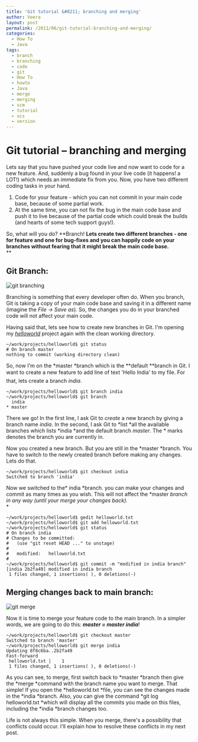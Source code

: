 ```yaml
---
title: 'Git tutorial &#8211; branching and merging'
author: Veera
layout: post
permalink: /2011/06/git-tutorial-branching-and-merging/
categories:
  - How To
  - Java
tags:
  - branch
  - branching
  - code
  - git
  - How To
  - howto
  - Java
  - merge
  - merging
  - scm
  - tutorial
  - vcs
  - version
---
```

# Git tutorial &#8211; branching and merging

Lets say that you have pushed your code live and now want to code for a new feature. And, suddenly a bug found in your live code (it happens! a LOT!) which needs an immediate fix from you. Now, you have two different coding tasks in your hand.

1.  Code for your feature - which you can not commit in your main code base, because of some partial work.
2.  At the same time, you can not fix the bug in the main code base and push it to live because of the partial code which could break the builds (and hearts of some tech support guys!).

So, what will you do? **Branch! **Lets create two different branches - one for feature and one for bug-fixes and you can happily code on your branches without fearing that it might break the main code base.**  
**

## Git Branch:

![git branching][1]

 [1]: http://veerasundar.com/img/2011/06/git-branch.jpg "git-branch"

Branching is something that every developer often do. When you branch, Git is taking a copy of your main code base and saving it in a different name (imagine the *File -> Save as*). So, the changes you do in your branched code will not affect your main code.

Having said that, lets see how to create new branches in Git. I'm opening my [*helloworld*][2] project again with the clean working directory.

 [2]: http://veerasundar.com/blog/2011/06/git-tutorial-my-git-work-flow/ "My Git Workflow"

    ~/work/projects/helloworld$ git status
    # On branch master
    nothing to commit (working directory clean)

So, now I'm on the *master *branch which is the **default **branch in Git. I want to create a new feature to add line of text 'Hello India' to my file. For that, lets create a branch *india*.

    ~/work/projects/helloworld$ git branch india
    ~/work/projects/helloworld$ git branch
      india
    * master

There we go! In the first line, I ask Git to *create* a new branch by giving a branch name *india*. In the second, I ask Git to *list *all the available branches which lists *india *and the default branch *master*. The * marks denotes the branch you are currently in.

Now you created a new branch. But you are still in the *master *branch. You have to switch to the newly created branch before making any changes. Lets do that.

    ~/work/projects/helloworld$ git checkout india
    Switched to branch 'india'

Now we switched to the* india *branch. you can make your changes and commit as many times as you wish. This will not affect the *master *branch in any way (until your merge your changes back).*  
*

    ~/work/projects/helloworld$ gedit helloworld.txt
    ~/work/projects/helloworld$ git add helloworld.txt
    ~/work/projects/helloworld$ git status
    # On branch india
    # Changes to be committed:
    #   (use "git reset HEAD ..." to unstage)
    #
    #	modified:   helloworld.txt
    #
    ~/work/projects/helloworld$ git commit -m "modified in india branch"
    [india 2b2fa49] modified in india branch
     1 files changed, 1 insertions( ), 0 deletions(-)

## Merging changes back to main branch:

![git merge][3]

 [3]: http://veerasundar.com/img/2011/06/git-merge.jpg "git-merge"

Now it is time to merge your feature code to the main branch. In a simpler words, we are going to do this: ***master = master india***!

    ~/work/projects/helloworld$ git checkout master
    Switched to branch 'master'
    ~/work/projects/helloworld$ git merge india
    Updating 8f8c6ba..2b2fa49
    Fast-forward
     helloworld.txt |    1  
     1 files changed, 1 insertions( ), 0 deletions(-)

As you can see, to merge, first switch back to *master *branch then give the *merge *command with the branch name you want to merge. That simple! If you open the *helloworld.txt *file, you can see the changes made in the *india *branch. Also, you can give the command *git log helloworld.txt *which will display all the commits you made on this files, including the *india *branch changes too.

Life is not always this simple. When you merge, there's a possibility that conflicts could occur. I'll explain how to resolve these conflicts in my next post.